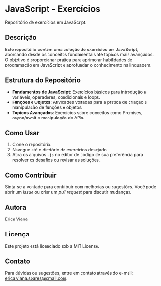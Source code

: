 # JavaScript - Exercícios

Repositório de exercícios em JavaScript.

## Descrição

Este repositório contém uma coleção de exercícios em JavaScript, abordando desde os conceitos fundamentais até tópicos mais avançados. O objetivo é proporcionar prática para aprimorar habilidades de programação em JavaScript e aprofundar o conhecimento na linguagem.

## Estrutura do Repositório

- **Fundamentos de JavaScript**: Exercícios básicos para introdução a variáveis, operadores, condicionais e loops.
- **Funções e Objetos**: Atividades voltadas para a prática de criação e manipulação de funções e objetos.
- **Tópicos Avançados**: Exercícios sobre conceitos como Promises, async/await e manipulação de APIs.

## Como Usar

1. Clone o repositório.
2. Navegue até o diretório de exercícios desejado.
3. Abra os arquivos `.js` no editor de código de sua preferência para resolver os desafios ou revisar as soluções.

## Como Contribuir

Sinta-se à vontade para contribuir com melhorias ou sugestões. Você pode abrir um *issue* ou criar um *pull request* para discutir mudanças.

## Autora

Erica Viana

## Licença

Este projeto está licenciado sob a MIT License.

## Contato

Para dúvidas ou sugestões, entre em contato através do e-mail: [erica.viana.soares@gmail.com](mailto:erica.viana.soares@gmail.com).
